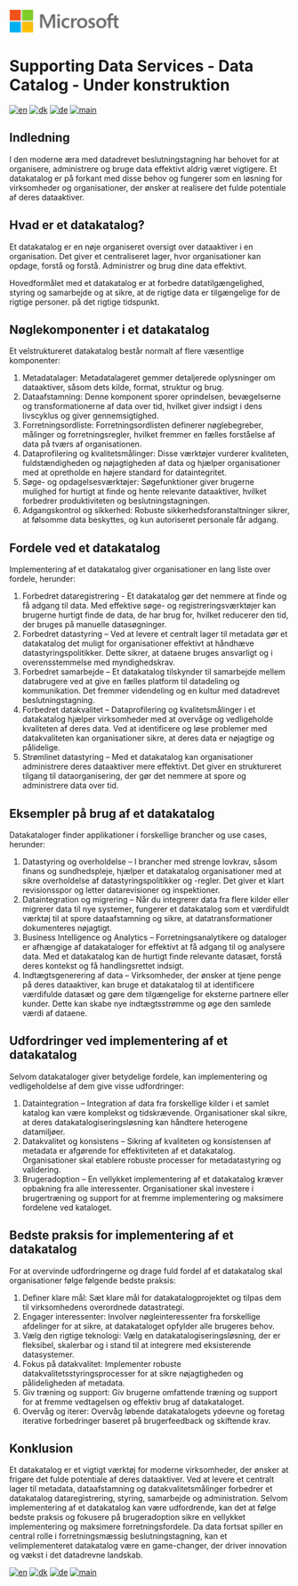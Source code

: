 ![microsoft](../../images/microsoft.png)

# Supporting Data Services - Data Catalog - Under konstruktion

[![en](https://img.shields.io/badge/lang-en-red.svg)](DataCatalog.md)
[![dk](https://img.shields.io/badge/lang-dk-green.svg)](DataCatalog-da.md)
[![de](https://img.shields.io/badge/lang-de-yellow.svg)](DataCatalog-de.md)
[![main](https://img.shields.io/badge/main-document-blue.svg)](../../README.md)

## Indledning

I den moderne æra med datadrevet beslutningstagning har behovet for at organisere, administrere og bruge data effektivt aldrig været vigtigere.
Et datakatalog er på forkant med disse behov og fungerer som en løsning for virksomheder og organisationer, der ønsker at realisere det fulde potentiale af deres dataaktiver.

## Hvad er et datakatalog?

Et datakatalog er en nøje organiseret oversigt over dataaktiver i en organisation. Det giver et centraliseret lager, hvor organisationer kan opdage, forstå og forstå.
Administrer og brug dine data effektivt.

Hovedformålet med et datakatalog er at forbedre datatilgængelighed, styring og samarbejde og at sikre, at de rigtige data er tilgængelige for de rigtige personer.
på det rigtige tidspunkt.

## Nøglekomponenter i et datakatalog

Et velstruktureret datakatalog består normalt af flere væsentlige komponenter:

1) Metadatalager: Metadatalageret gemmer detaljerede oplysninger om dataaktiver, såsom dets kilde, format, struktur og brug.
2) Dataafstamning: Denne komponent sporer oprindelsen, bevægelserne og transformationerne af data over tid, hvilket giver indsigt i dens livscyklus og giver gennemsigtighed.
3) Forretningsordliste: Forretningsordlisten definerer nøglebegreber, målinger og forretningsregler, hvilket fremmer en fælles forståelse af data på tværs af organisationen.
4) Dataprofilering og kvalitetsmålinger: Disse værktøjer vurderer kvaliteten, fuldstændigheden og nøjagtigheden af data og hjælper organisationer med at opretholde en højere standard for dataintegritet.
5) Søge- og opdagelsesværktøjer: Søgefunktioner giver brugerne mulighed for hurtigt at finde og hente relevante dataaktiver, hvilket forbedrer produktiviteten og beslutningstagningen.
6) Adgangskontrol og sikkerhed: Robuste sikkerhedsforanstaltninger sikrer, at følsomme data beskyttes, og kun autoriseret personale får adgang.

## Fordele ved et datakatalog

Implementering af et datakatalog giver organisationer en lang liste over fordele, herunder:

1) Forbedret dataregistrering - Et datakatalog gør det nemmere at finde og få adgang til data. Med effektive søge- og registreringsværktøjer kan brugerne hurtigt finde de data, de har brug for, hvilket reducerer den tid, der bruges på manuelle datasøgninger.
2) Forbedret datastyring – Ved at levere et centralt lager til metadata gør et datakatalog det muligt for organisationer effektivt at håndhæve datastyringspolitikker. Dette sikrer, at dataene bruges ansvarligt og i overensstemmelse med myndighedskrav.
3) Forbedret samarbejde – Et datakatalog tilskynder til samarbejde mellem databrugere ved at give en fælles platform til datadeling og kommunikation. Det fremmer videndeling og en kultur med datadrevet beslutningstagning.
4) Forbedret datakvalitet – Dataprofilering og kvalitetsmålinger i et datakatalog hjælper virksomheder med at overvåge og vedligeholde kvaliteten af deres data. Ved at identificere og løse problemer med datakvaliteten kan organisationer sikre, at deres data er nøjagtige og pålidelige.
5) Strømlinet datastyring – Med et datakatalog kan organisationer administrere deres dataaktiver mere effektivt. Det giver en struktureret tilgang til dataorganisering, der gør det nemmere at spore og administrere data over tid.

## Eksempler på brug af et datakatalog

Datakataloger finder applikationer i forskellige brancher og use cases, herunder:

1) Datastyring og overholdelse – I brancher med strenge lovkrav, såsom finans og sundhedspleje, hjælper et datakatalog organisationer med at sikre overholdelse af datastyringspolitikker og -regler. Det giver et klart revisionsspor og letter datarevisioner og inspektioner.
2) Dataintegration og migrering – Når du integrerer data fra flere kilder eller migrerer data til nye systemer, fungerer et datakatalog som et værdifuldt værktøj til at spore dataafstamning og sikre, at datatransformationer dokumenteres nøjagtigt.
3) Business Intelligence og Analytics – Forretningsanalytikere og dataloger er afhængige af datakataloger for effektivt at få adgang til og analysere data. Med et datakatalog kan de hurtigt finde relevante datasæt, forstå deres kontekst og få handlingsrettet indsigt.
4) Indtægtsgenerering af data – Virksomheder, der ønsker at tjene penge på deres dataaktiver, kan bruge et datakatalog til at identificere værdifulde datasæt og gøre dem tilgængelige for eksterne partnere eller kunder. Dette kan skabe nye indtægtsstrømme og øge den samlede værdi af dataene.

## Udfordringer ved implementering af et datakatalog

Selvom datakataloger giver betydelige fordele, kan implementering og vedligeholdelse af dem give visse udfordringer:

1) Dataintegration – Integration af data fra forskellige kilder i et samlet katalog kan være komplekst og tidskrævende. Organisationer skal sikre, at deres datakatalogiseringsløsning kan håndtere heterogene datamiljøer.
2) Datakvalitet og konsistens – Sikring af kvaliteten og konsistensen af metadata er afgørende for effektiviteten af et datakatalog. Organisationer skal etablere robuste processer for metadatastyring og validering.
3) Brugeradoption – En vellykket implementering af et datakatalog kræver opbakning fra alle interessenter. Organisationer skal investere i brugertræning og support for at fremme implementering og maksimere fordelene ved kataloget.

## Bedste praksis for implementering af et datakatalog

For at overvinde udfordringerne og drage fuld fordel af et datakatalog skal organisationer følge følgende bedste praksis:

1) Definer klare mål: Sæt klare mål for datakatalogprojektet og tilpas dem til virksomhedens overordnede datastrategi.
2) Engager interessenter: Involver nøgleinteressenter fra forskellige afdelinger for at sikre, at datakataloget opfylder alle brugeres behov.
3) Vælg den rigtige teknologi: Vælg en datakatalogiseringsløsning, der er fleksibel, skalerbar og i stand til at integrere med eksisterende datasystemer.
4) Fokus på datakvalitet: Implementer robuste datakvalitetsstyringsprocesser for at sikre nøjagtigheden og pålideligheden af metadata.
5) Giv træning og support: Giv brugerne omfattende træning og support for at fremme vedtagelsen og effektiv brug af datakataloget.
6) Overvåg og iterer: Overvåg løbende datakatalogets ydeevne og foretag iterative forbedringer baseret på brugerfeedback og skiftende krav.

## Konklusion

Et datakatalog er et vigtigt værktøj for moderne virksomheder, der ønsker at frigøre det fulde potentiale af deres dataaktiver. Ved at levere et centralt lager til metadata, dataafstamning og datakvalitetsmålinger forbedrer et datakatalog dataregistrering, styring, samarbejde og administration. Selvom implementering af et datakatalog kan være udfordrende, kan det at følge bedste praksis og fokusere på brugeradoption sikre en vellykket implementering og maksimere forretningsfordele. Da data fortsat spiller en central rolle i forretningsmæssig beslutningstagning, kan et velimplementeret datakatalog være en game-changer, der driver innovation og vækst i det datadrevne landskab.



[![en](https://img.shields.io/badge/lang-en-red.svg)](DataCatalog.md)
[![dk](https://img.shields.io/badge/lang-dk-green.svg)](DataCatalog-da.md)
[![de](https://img.shields.io/badge/lang-de-yellow.svg)](DataCatalog-de.md)
[![main](https://img.shields.io/badge/main-document-blue.svg)](../../README.md)
